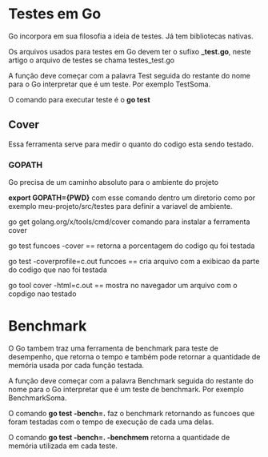 <h1>Testes em Go </h1>
<p>Go incorpora em sua filosofia a ideia de testes. Já tem bibliotecas nativas.</p>
<p>Os arquivos usados para testes em Go devem ter o sufixo <strong>_test.go</strong>, neste artigo o arquivo de testes se chama testes_test.go</p>
<p>A função deve começar com a palavra Test seguida do restante do nome para o Go interpretar que é um teste. Por exemplo TestSoma.</p>
<p>O comando para executar teste é o <strong>go test</strong></p>
<h2>Cover</h2>
<p>Essa ferramenta serve para medir o quanto do codigo esta sendo testado. </p>
<h3>GOPATH</h3>
<p>Go precisa de um caminho absoluto para o ambiente do projeto</p>
<p><strong>export GOPATH={PWD}</strong> com esse comando dentro um diretorio como por exemplo meu-projeto/src/testes para definir a variavel de ambiente.</p>
<p>go get golang.org/x/tools/cmd/cover comando para instalar a ferramenta cover</p>
<p>go test funcoes -cover == retorna a porcentagem do codigo qu foi testada</p>
<p>go test -coverprofile=c.out funcoes == cria arquivo com a exibicao da parte do codigo que nao foi testada</p>
<p>go tool cover -html=c.out == mostra no navegador um arquivo com o copdigo nao testado</p>
<h1>Benchmark</h1>
<p>O Go tambem traz uma ferramenta de benchmark para teste de desempenho, que retorna o tempo e também pode retornar a quantidade de memória usada por cada função testada.</p>
<p>A função deve começar com a palavra Benchmark seguida do restante do nome para o Go interpretar que é um teste de benchmark. Por exemplo BenchmarkSoma.</p>
<p>O comando <strong>go test -bench=.</strong> faz o benchmark retornando as funcoes que foram testadas com o tempo de execução de cada uma delas.</p>
<p>O comando <strong>go test -bench=. -benchmem</strong> retorna a quantidade de memória utilizada em cada teste.</p>




